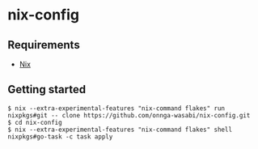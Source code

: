 nix-config
===

## Requirements
- [Nix](https://nixos.org/download)

## Getting started
```
$ nix --extra-experimental-features "nix-command flakes" run nixpkgs#git -- clone https://github.com/onnga-wasabi/nix-config.git
$ cd nix-config
$ nix --extra-experimental-features "nix-command flakes" shell nixpkgs#go-task -c task apply
```
